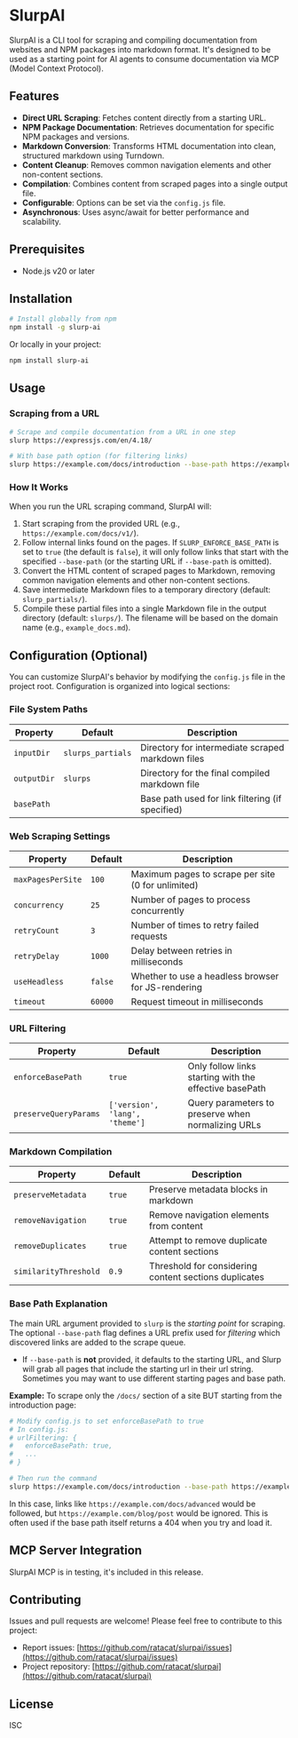 # SlurpAI

SlurpAI is a CLI tool for scraping and compiling documentation from websites and NPM packages into markdown format. It's designed to be used as a starting point for AI agents to consume documentation via MCP (Model Context Protocol).

## Features

- **Direct URL Scraping**: Fetches content directly from a starting URL.
- **NPM Package Documentation**: Retrieves documentation for specific NPM packages and versions.
- **Markdown Conversion**: Transforms HTML documentation into clean, structured markdown using Turndown.
- **Content Cleanup**: Removes common navigation elements and other non-content sections.
- **Compilation**: Combines content from scraped pages into a single output file.
- **Configurable**: Options can be set via the `config.js` file.
- **Asynchronous**: Uses async/await for better performance and scalability.

## Prerequisites

- Node.js v20 or later

## Installation

```bash
# Install globally from npm
npm install -g slurp-ai
```

Or locally in your project:

```bash
npm install slurp-ai
```

## Usage

### Scraping from a URL

```bash
# Scrape and compile documentation from a URL in one step
slurp https://expressjs.com/en/4.18/

# With base path option (for filtering links)
slurp https://example.com/docs/introduction --base-path https://example.com/docs/
```

### How It Works

When you run the URL scraping command, SlurpAI will:

1. Start scraping from the provided URL (e.g., `https://example.com/docs/v1/`).
2. Follow internal links found on the pages. If `SLURP_ENFORCE_BASE_PATH` is set to `true` (the default is `false`), it will only follow links that start with the specified `--base-path` (or the starting URL if `--base-path` is omitted).
3. Convert the HTML content of scraped pages to Markdown, removing common navigation elements and other non-content sections.
4. Save intermediate Markdown files to a temporary directory (default: `slurp_partials/`).
5. Compile these partial files into a single Markdown file in the output directory (default: `slurps/`). The filename will be based on the domain name (e.g., `example_docs.md`).

## Configuration (Optional)

You can customize SlurpAI's behavior by modifying the `config.js` file in the project root. Configuration is organized into logical sections:

### File System Paths

| Property    | Default           | Description                                       |
| ----------- | ----------------- | ------------------------------------------------- |
| `inputDir`  | `slurps_partials` | Directory for intermediate scraped markdown files |
| `outputDir` | `slurps`          | Directory for the final compiled markdown file    |
| `basePath`  | <targetUrl>       | Base path used for link filtering (if specified)  |

### Web Scraping Settings

| Property          | Default | Description                                        |
| ----------------- | ------- | -------------------------------------------------- |
| `maxPagesPerSite` | `100`   | Maximum pages to scrape per site (0 for unlimited) |
| `concurrency`     | `25`    | Number of pages to process concurrently            |
| `retryCount`      | `3`     | Number of times to retry failed requests           |
| `retryDelay`      | `1000`  | Delay between retries in milliseconds              |
| `useHeadless`     | `false` | Whether to use a headless browser for JS-rendering |
| `timeout`         | `60000` | Request timeout in milliseconds                    |

### URL Filtering

| Property              | Default                        | Description                                            |
| --------------------- | ------------------------------ | ------------------------------------------------------ |
| `enforceBasePath`     | `true`                         | Only follow links starting with the effective basePath |
| `preserveQueryParams` | `['version', 'lang', 'theme']` | Query parameters to preserve when normalizing URLs     |

### Markdown Compilation

| Property              | Default | Description                                           |
| --------------------- | ------- | ----------------------------------------------------- |
| `preserveMetadata`    | `true`  | Preserve metadata blocks in markdown                  |
| `removeNavigation`    | `true`  | Remove navigation elements from content               |
| `removeDuplicates`    | `true`  | Attempt to remove duplicate content sections          |
| `similarityThreshold` | `0.9`   | Threshold for considering content sections duplicates |

### Base Path Explanation

The main URL argument provided to `slurp` is the _starting point_ for scraping. The optional `--base-path` flag defines a URL prefix used for _filtering_ which discovered links are added to the scrape queue.

- If `--base-path` is **not** provided, it defaults to the starting URL, and Slurp will grab all pages that
  include the starting url in their url string. Sometimes you may want to use different starting pages and base path.

**Example:** To scrape only the `/docs/` section of a site BUT starting from the introduction page:

```bash
# Modify config.js to set enforceBasePath to true
# In config.js:
# urlFiltering: {
#   enforceBasePath: true,
#   ...
# }

# Then run the command
slurp https://example.com/docs/introduction --base-path https://example.com/docs/
```

In this case, links like `https://example.com/docs/advanced` would be followed, but `https://example.com/blog/post` would be ignored.
This is often used if the base path itself returns a 404 when you try and load it.

## MCP Server Integration

SlurpAI MCP is in testing, it's included in this release. 

## Contributing

Issues and pull requests are welcome! Please feel free to contribute to this project:

- Report issues: [https://github.com/ratacat/slurpai/issues](https://github.com/ratacat/slurpai/issues)
- Project repository: [https://github.com/ratacat/slurpai](https://github.com/ratacat/slurpai)

## License

ISC
